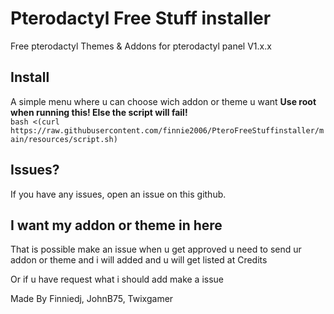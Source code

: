 # Pterodactyl Free Stuff installer
Free pterodactyl Themes & Addons for pterodactyl panel V1.x.x

  
  
## Install
A simple menu where u can choose wich addon or theme u want
**Use root when running this! Else the script will fail!**  
```bash <(curl https://raw.githubusercontent.com/finnie2006/PteroFreeStuffinstaller/main/resources/script.sh)```

## Issues?
If you have any issues, open an issue on this github.

## I want my addon or theme in here
That is possible make an issue when u get approved u need to send ur addon or theme and i will added and u will get listed at Credits

Or if u have request what i should add make a issue


Made By Finniedj, JohnB75, Twixgamer
